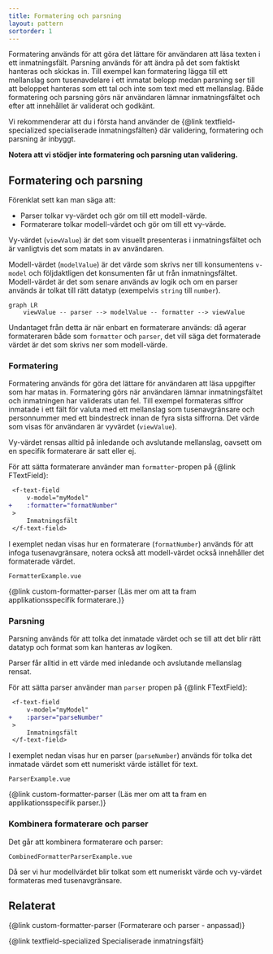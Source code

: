 ```yaml
---
title: Formatering och parsning
layout: pattern
sortorder: 1
---
```


Formatering används för att göra det lättare för användaren att läsa texten i ett inmatningsfält.
Parsning används för att ändra på det som faktiskt hanteras och skickas in.
Till exempel kan formatering lägga till ett mellanslag som tusenavdelare i ett inmatat belopp medan parsning ser till att beloppet hanteras som ett tal och inte som text med ett mellanslag.
Både formatering och parsning görs när användaren lämnar inmatningsfältet och efter att innehållet är validerat och godkänt.

Vi rekommenderar att du i första hand använder de {@link textfield-specialized specialiserade inmatningsfälten} där validering, formatering och parsning är inbyggt.

**Notera att vi stödjer inte formatering och parsning utan validering.**

## Formatering och parsning

Förenklat sett kan man säga att:

- Parser tolkar vy-värdet och gör om till ett modell-värde.
- Formaterare tolkar modell-värdet och gör om till ett vy-värde.

Vy-värdet (`viewValue`) är det som visuellt presenteras i inmatningsfältet och är vanligtvis det som matats in av användaren.

Modell-värdet (`modelValue`) är det värde som skrivs ner till konsumentens `v-model` och följdaktligen det konsumenten får ut från inmatningsfältet.
Modell-värdet är det som senare används av logik och om en parser används är tolkat till rätt datatyp (exempelvis `string` till `number`).

```mermaid
graph LR
	viewValue -- parser --> modelValue -- formatter --> viewValue
```

Undantaget från detta är när enbart en formaterare används: då agerar formateraren både som `formatter` och `parser`, det vill säga det formaterade värdet är det som skrivs ner som modell-värde.

### Formatering

Formatering används för göra det lättare för användaren att läsa uppgifter som har matas in.
Formatering görs när användaren lämnar inmatningsfältet och inmatningen har validerats utan fel.
Till exempel formateras siffror inmatade i ett fält för valuta med ett mellanslag som tusenavgränsare och personnummer med ett bindestreck innan de fyra sista siffrorna.
Det värde som visas för användaren är vyvärdet (`viewValue`).

Vy-värdet rensas alltid på inledande och avslutande mellanslag, oavsett om en specifik formaterare är satt eller ej.

För att sätta formaterare använder man `formatter`-propen på {@link FTextField}:

```diff
 <f-text-field
     v-model="myModel"
+    :formatter="formatNumber"
 >
     Inmatningsfält
 </f-text-field>
```

I exemplet nedan visas hur en formaterare (`formatNumber`) används för att infoga tusenavgränsare, notera också att modell-värdet också innehåller det formaterade värdet.

```import nomarkup
FormatterExample.vue
```

{@link custom-formatter-parser (Läs mer om att ta fram applikationsspecifik formaterare.)}

### Parsning

Parsning används för att tolka det inmatade värdet och se till att det blir rätt datatyp och format som kan hanteras av logiken.

Parser får alltid in ett värde med inledande och avslutande mellanslag rensat.

För att sätta parser använder man `parser` propen på {@link FTextField}:

```diff
 <f-text-field
     v-model="myModel"
+    :parser="parseNumber"
 >
     Inmatningsfält
 </f-text-field>
```

I exemplet nedan visas hur en parser (`parseNumber`) används för tolka det inmatade värdet som ett numeriskt värde istället för text.

```import nomarkup
ParserExample.vue
```

{@link custom-formatter-parser (Läs mer om att ta fram en applikationsspecifik parser.)}

### Kombinera formaterare och parser

Det går att kombinera formaterare och parser:

```import nomarkup
CombinedFormatterParserExample.vue
```

Då ser vi hur modellvärdet blir tolkat som ett numeriskt värde och vy-värdet formateras med tusenavgränsare.

## Relaterat

{@link custom-formatter-parser (Formaterare och parser - anpassad)}

{@link textfield-specialized Specialiserade inmatningsfält}

